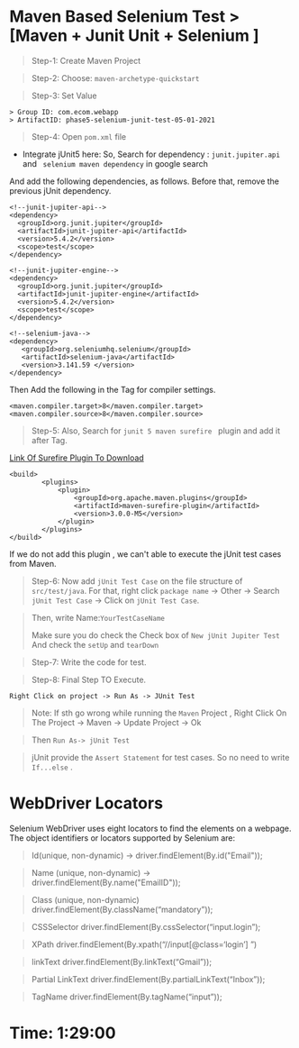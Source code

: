  # Maven Based Selenium Test > [Maven + Junit Unit + Selenium ]

>Step-1: Create Maven Project

>Step-2: Choose: `maven-archetype-quickstart`

>Step-3: Set Value 
```
> Group ID: com.ecom.webapp
> ArtifactID: phase5-selenium-junit-test-05-01-2021
```
>Step-4:  Open `pom.xml` file
- Integrate jUnit5 here:
 So, Search for dependency : `junit.jupiter.api` and ` selenium maven dependency` in google search

And add the following dependencies, as follows. Before that, remove the previous jUnit dependency. 

```
<!--junit-jupiter-api-->
<dependency>
  <groupId>org.junit.jupiter</groupId>
  <artifactId>junit-jupiter-api</artifactId>
  <version>5.4.2</version>
  <scope>test</scope>
</dependency>

<!--junit-jupiter-engine-->
<dependency>
  <groupId>org.junit.jupiter</groupId>
  <artifactId>junit-jupiter-engine</artifactId>
  <version>5.4.2</version>
  <scope>test</scope>
</dependency>

<!--selenium-java-->
<dependency>
   <groupId>org.seleniumhq.selenium</groupId>
   <artifactId>selenium-java</artifactId>
   <version>3.141.59 </version>
</dependency>

```
Then Add the following in the  <Properties> Tag for compiler settings. 

```
<maven.compiler.target>8</maven.compiler.target>
<maven.compiler.source>8</maven.compiler.source>
```

> Step-5: Also, Search for `junit 5 maven surefire ` plugin and add it after <dependencies></dependencies> Tag.

[Link Of Surefire Plugin To Download](https://maven.apache.org/surefire/maven-surefire-plugin/examples/junit-platform.html
)

```
<build>
        <plugins>
            <plugin>
                <groupId>org.apache.maven.plugins</groupId>
                <artifactId>maven-surefire-plugin</artifactId>
                <version>3.0.0-M5</version>
            </plugin>
        </plugins>
</build>

```
If we do not add this plugin , we can't able to execute the jUnit test cases from Maven. 

> Step-6: Now add `jUnit Test Case` on the file structure of `src/test/java`.
For that, right click `package name` -> Other -> Search `jUnit Test Case` -> Click on `jUnit Test Case`.

> Then, write Name:`YourTestCaseName`
> 
> Make sure you do check the Check box of `New jUnit Jupiter Test`  And check the `setUp` and `tearDown`

>Step-7: Write the code for test.

>Step-8: Final Step TO Execute. 
```
Right Click on project -> Run As -> JUnit Test
```
> Note: If sth go wrong while running the `Maven` Project , Right Click On The Project -> Maven -> Update Project -> Ok

> Then `Run As-> jUnit Test`

> jUnit provide the `Assert Statement` for test cases.  So no need to write `If...else` . 

# WebDriver Locators

Selenium WebDriver uses eight locators to find the elements on a webpage. The object identifiers or locators supported by Selenium are:

> Id(unique, non-dynamic) -> driver.findElement(By.id("Email"));

> Name (unique, non-dynamic) -> driver.findElement(By.name("EmailID"));

> Class (unique, non-dynamic) driver.findElement(By.className(“mandatory”));

>CSSSelector driver.findElement(By.cssSelector(“input.login”); 

> XPath driver.findElement(By.xpath(“//input[@class=‘login’]
”)

>linkText driver.findElement(By.linkText(“Gmail”));

> Partial LinkText driver.findElement(By.partialLinkText(“Inbox”));

> TagName driver.findElement(By.tagName(“input”));


# Time: 1:29:00
